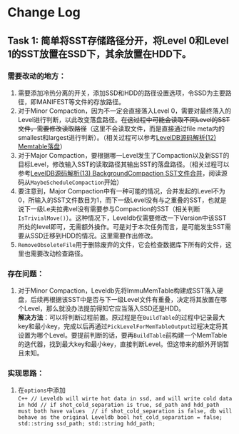 # Change Log

## Task 1: 简单将SST存储路径分开，将Level 0和Level 1的SST放置在SSD下，其余放置在HDD下。
### 需要改动的地方：
  1. 需要添加冷热分离的开关，添加SSD和HDD的路径设置选项，令SSD为主要路径，即MANIFEST等文件的存放路径。
  2. 对于Minor Compaction，因为不一定会直接落入Level 0，需要对最终落入的Level进行判断，以此改变落盘路径。~~在这过程中可能会读取不同Level的SST文件，需要修改读取路径~~（这里不会读取文件，而是直接通过file meta内的smallest和largest进行判断）。（相关过程可以参考[LevelDB源码解析(12) Memtable落盘](https://www.huliujia.com/blog/124132a9b3/)）
  3. 对于Major Compaction，要根据哪一Level发生了Compaction以及新SST的目标Level，修改输入SST的读取路径其输出SST的落盘路径。（相关过程可以参考[LevelDB源码解析(13) BackgroundCompaction SST文件合并](https://www.huliujia.com/blog/4496bd928e/)，阅读源码从`MaybeScheduleCompaction`开始）
  4. 要注意到，Major Compaction中有一种可能的情况，合并发起的Level不为0，所输入的SST文件数目为1，而下一级Level没有与之重叠的SST，也就是说下一级Le夫拉弗vel没有需要参与Compaction的SST（相关判断`IsTrivialMove()`）。这种情况下，Leveldb仅需要修改一下Version中该SST所处的level即可，无需额外操作。可是对于本次任务而言，是可能发生SST需要从SSD迁移到HDD的情况。这里需要作出修改。
  5. `RemoveObsoleteFile`用于删除废弃的文件，它会检查数据库下所有的文件，这里也需要改动检查路径。
  
### 存在问题：
  1. 对于Minor Compaction，Leveldb先将ImmuMemTable构建成SST落入硬盘，后续再根据该SST中是否与下一级Level文件有重叠，决定将其放置在哪个Level，那么就没办法提前得知它应当落入SSD还是HDD。  
    **解决方法**：可以将判断过程前置。原过程是在`BuildTable`的过程中记录最大key和最小key，完成以后再通过`PickLevelForMemTableOutput`过程决定将其设置为哪个Level。要提前判断的话，要再`BuildTable`前构建一个MemTable的迭代器，找到最大key和最小key，直接判断Level。但这带来的额外开销暂且未知。

### 实现思路：
  1. 在`options`中添加  
    ``` C++
      // Leveldb will wirte hot data in ssd, and will write cold data in hdd
      // if shot_cold_separation is true, sd_path and hdd_path must both have values 
      // if shot_cold_separation is false, db will behave as the original Leveldb
      bool hot_cold_separation = false;
      std::string ssd_path;
      std::string hdd_path;
    ```